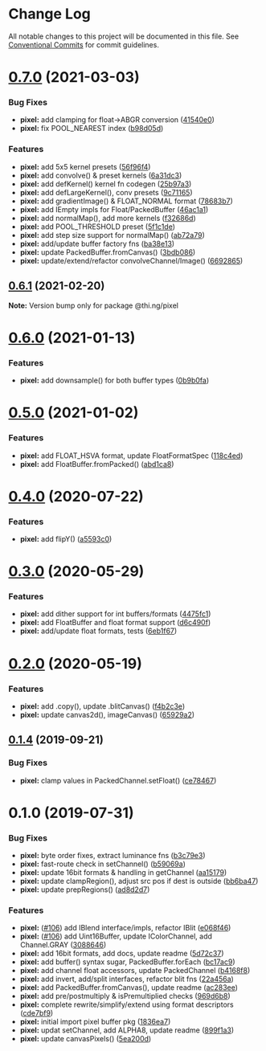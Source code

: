 # Change Log

All notable changes to this project will be documented in this file.
See [Conventional Commits](https://conventionalcommits.org) for commit guidelines.

# [0.7.0](https://github.com/thi-ng/umbrella/compare/@thi.ng/pixel@0.6.1...@thi.ng/pixel@0.7.0) (2021-03-03)


### Bug Fixes

* **pixel:** add clamping for float->ABGR conversion ([41540e0](https://github.com/thi-ng/umbrella/commit/41540e085b2261208e44e6f25b327e3371eae2df))
* **pixel:** fix POOL_NEAREST index ([b98d05d](https://github.com/thi-ng/umbrella/commit/b98d05d7827d98d3971bdbcd562735b96fa9b7ec))


### Features

* **pixel:** add 5x5 kernel presets ([56f96f4](https://github.com/thi-ng/umbrella/commit/56f96f4842e6a57087a565a8e5ce82e590da7d66))
* **pixel:** add convolve() & preset kernels ([6a31dc3](https://github.com/thi-ng/umbrella/commit/6a31dc38f3f0ae48853d899420d0fbebcc6b8678))
* **pixel:** add defKernel() kernel fn codegen ([25b97a3](https://github.com/thi-ng/umbrella/commit/25b97a341fa54ee8a82e3083fcb85a8061db8b1f))
* **pixel:** add defLargeKernel(), conv presets ([9c71165](https://github.com/thi-ng/umbrella/commit/9c71165adb71103fa88a5486987f270fecd2f439))
* **pixel:** add gradientImage() & FLOAT_NORMAL format ([78683b7](https://github.com/thi-ng/umbrella/commit/78683b701418bf184b2a1327cfd5e50397d687e0))
* **pixel:** add IEmpty impls for Float/PackedBuffer ([46ac1a1](https://github.com/thi-ng/umbrella/commit/46ac1a1906b256eefab0934efea300c67db7ea28))
* **pixel:** add normalMap(), add more kernels ([f32686d](https://github.com/thi-ng/umbrella/commit/f32686d463ffcb49b37e9b1b811ff5de06b58fed))
* **pixel:** add POOL_THRESHOLD preset ([5f1c1de](https://github.com/thi-ng/umbrella/commit/5f1c1dea87251f8a584cbe94d83784e7e4cc31a5))
* **pixel:** add step size support for normalMap() ([ab72a79](https://github.com/thi-ng/umbrella/commit/ab72a79532baab3f07f53419cb5970e90e97e0dd))
* **pixel:** add/update buffer factory fns ([ba38e13](https://github.com/thi-ng/umbrella/commit/ba38e137c6913d048bb4d678137241ee179d160c))
* **pixel:** update PackedBuffer.fromCanvas() ([3bdb086](https://github.com/thi-ng/umbrella/commit/3bdb0860bcd35a0475e83ebe948847f1ecd42db6))
* **pixel:** update/extend/refactor convolveChannel/Image() ([6692865](https://github.com/thi-ng/umbrella/commit/6692865d5facb75bf667056afa9cfee93ade2da6))





## [0.6.1](https://github.com/thi-ng/umbrella/compare/@thi.ng/pixel@0.6.0...@thi.ng/pixel@0.6.1) (2021-02-20)

**Note:** Version bump only for package @thi.ng/pixel





# [0.6.0](https://github.com/thi-ng/umbrella/compare/@thi.ng/pixel@0.5.1...@thi.ng/pixel@0.6.0) (2021-01-13)


### Features

* **pixel:** add downsample() for both buffer types ([0b9b0fa](https://github.com/thi-ng/umbrella/commit/0b9b0fad5ce7edcfaf50be767a73f8cc3fe7ebfe))





# [0.5.0](https://github.com/thi-ng/umbrella/compare/@thi.ng/pixel@0.4.10...@thi.ng/pixel@0.5.0) (2021-01-02)


### Features

* **pixel:** add FLOAT_HSVA format, update FloatFormatSpec ([118c4ed](https://github.com/thi-ng/umbrella/commit/118c4edbacd75249262f26962153f614148cedec))
* **pixel:** add FloatBuffer.fromPacked() ([abd1ca8](https://github.com/thi-ng/umbrella/commit/abd1ca80d455999dd8c3af87d24b4f1905d7806d))





# [0.4.0](https://github.com/thi-ng/umbrella/compare/@thi.ng/pixel@0.3.6...@thi.ng/pixel@0.4.0) (2020-07-22)


### Features

* **pixel:** add flipY() ([a5593c0](https://github.com/thi-ng/umbrella/commit/a5593c06a6ae61eccb9ecbaa4b3828ce0b29fbc0))





# [0.3.0](https://github.com/thi-ng/umbrella/compare/@thi.ng/pixel@0.2.0...@thi.ng/pixel@0.3.0) (2020-05-29)


### Features

* **pixel:** add dither support for int buffers/formats ([4475fc1](https://github.com/thi-ng/umbrella/commit/4475fc14c65029e88a7216519350527fa3d2c3dc))
* **pixel:** add FloatBuffer and float format support ([d6c490f](https://github.com/thi-ng/umbrella/commit/d6c490fb22b3d43f188f85662bb431f59daa7f32))
* **pixel:** add/update float formats, tests ([6eb1f67](https://github.com/thi-ng/umbrella/commit/6eb1f671858c234e53f231ad8af0f07f2a423d96))





# [0.2.0](https://github.com/thi-ng/umbrella/compare/@thi.ng/pixel@0.1.20...@thi.ng/pixel@0.2.0) (2020-05-19)


### Features

* **pixel:** add .copy(), update .blitCanvas() ([f4b2c3e](https://github.com/thi-ng/umbrella/commit/f4b2c3e374b45bd26396e436f3e71e9d3afbc131))
* **pixel:** update canvas2d(), imageCanvas() ([65929a2](https://github.com/thi-ng/umbrella/commit/65929a2ee6be9915e14bf69389520739073af5ee))





## [0.1.4](https://github.com/thi-ng/umbrella/compare/@thi.ng/pixel@0.1.3...@thi.ng/pixel@0.1.4) (2019-09-21)

### Bug Fixes

* **pixel:** clamp values in PackedChannel.setFloat() ([ce78467](https://github.com/thi-ng/umbrella/commit/ce78467))

# 0.1.0 (2019-07-31)

### Bug Fixes

* **pixel:** byte order fixes, extract luminance fns ([b3c79e3](https://github.com/thi-ng/umbrella/commit/b3c79e3))
* **pixel:** fast-route check in setChannel() ([b59069a](https://github.com/thi-ng/umbrella/commit/b59069a))
* **pixel:** update 16bit formats & handling in getChannel ([aa15179](https://github.com/thi-ng/umbrella/commit/aa15179))
* **pixel:** update clampRegion(), adjust src pos if dest is outside ([bb6ba47](https://github.com/thi-ng/umbrella/commit/bb6ba47))
* **pixel:** update prepRegions() ([ad8d2d7](https://github.com/thi-ng/umbrella/commit/ad8d2d7))

### Features

* **pixel:** ([#106](https://github.com/thi-ng/umbrella/issues/106)) add IBlend interface/impls, refactor IBlit ([e068f46](https://github.com/thi-ng/umbrella/commit/e068f46))
* **pixel:** ([#106](https://github.com/thi-ng/umbrella/issues/106)) add Uint16Buffer, update IColorChannel, add Channel.GRAY ([3088646](https://github.com/thi-ng/umbrella/commit/3088646))
* **pixel:** add 16bit formats, add docs, update readme ([5d72c37](https://github.com/thi-ng/umbrella/commit/5d72c37))
* **pixel:** add buffer() syntax sugar, PackedBuffer.forEach ([bc17ac9](https://github.com/thi-ng/umbrella/commit/bc17ac9))
* **pixel:** add channel float accessors, update PackedChannel ([b4168f8](https://github.com/thi-ng/umbrella/commit/b4168f8))
* **pixel:** add invert, add/split interfaces, refactor blit fns ([22a456a](https://github.com/thi-ng/umbrella/commit/22a456a))
* **pixel:** add PackedBuffer.fromCanvas(), update readme ([ac283ee](https://github.com/thi-ng/umbrella/commit/ac283ee))
* **pixel:** add pre/postmultiply & isPremultiplied checks ([969d6b8](https://github.com/thi-ng/umbrella/commit/969d6b8))
* **pixel:** complete rewrite/simplify/extend using format descriptors ([cde7bf9](https://github.com/thi-ng/umbrella/commit/cde7bf9))
* **pixel:** initial import pixel buffer pkg ([1836ea7](https://github.com/thi-ng/umbrella/commit/1836ea7))
* **pixel:** updat setChannel, add ALPHA8, update readme ([899f1a3](https://github.com/thi-ng/umbrella/commit/899f1a3))
* **pixel:** update canvasPixels() ([5ea200d](https://github.com/thi-ng/umbrella/commit/5ea200d))
